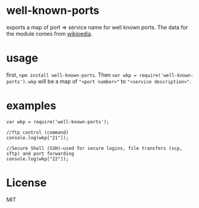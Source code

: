 # well-known-ports

exports a map of port => service name for well known ports. The data for the module comes from [wikipedia](https://en.wikipedia.org/wiki/List_of_TCP_and_UDP_port_numbers).

# usage

first, `npm install well-known-ports`. Then `var wkp = require('well-known-ports')`. `wkp` will be a map of `"<port number>"` to `"<service description>"`.

# examples

```
var wkp = require('well-known-ports');

//ftp control (command)
console.log(wkp["21"]);

//Secure Shell (SSH)—used for secure logins, file transfers (scp, sftp) and port forwarding
console.log(wkp["22"]);
```

# License

MIT